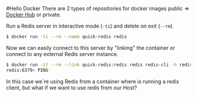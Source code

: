 #Hello Docker
There are 2 types of repositories for docker images public => [Docker Hub](https://hub.docker.com/) or private. 

Run a Redis server in interactive mode (`-ti`) and delete on exit (`--rm`).
```sh
$ docker run -ti --rm --name quick-redis redis
```

Now we can easily connect to this server by "linking" the container or connect to any external Redis server instance.

```sh
$ docker run -it --rm --link quick-redis:redis redis redis-cli -h redis -p 6379
redis:6379> PING
```

In this case we`re using Redis from a container where is running a redis client, but what if we want to use redis from our Host? 
